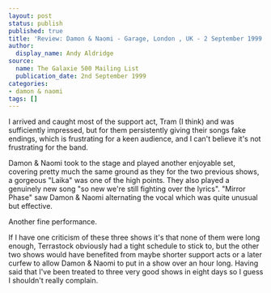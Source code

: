 ```yaml
---
layout: post
status: publish
published: true
title: 'Review: Damon & Naomi - Garage, London , UK - 2 September 1999'
author:
  display_name: Andy Aldridge
source:
  name: The Galaxie 500 Mailing List
  publication_date: 2nd September 1999
categories:
- damon & naomi
tags: []
---
```

I arrived and caught most of the support act, Tram (I think) and was
sufficiently impressed, but for them persistently giving their songs fake
endings, which is frustrating for a keen audience, and I can't believe it's
not frustrating for the band.

Damon & Naomi took to the stage and played another enjoyable set, covering
pretty much the same ground as they for the two previous shows, a gorgeous
"Laika" was one of the high points. They also played a genuinely new song "so
new we're still fighting over the lyrics". "Mirror Phase" saw Damon & Naomi
alternating the vocal which was quite unusual but effective.

Another fine performance.

If I have one criticism of these three shows it's that none of them were long
enough, Terrastock obviously had a tight schedule to stick to, but the other
two shows would have benefited from maybe shorter support acts or a later
curfew to allow Damon & Naomi to put in a show over an hour long. Having said
that I've been treated to three very good shows in eight days so I guess I
shouldn't really complain.


